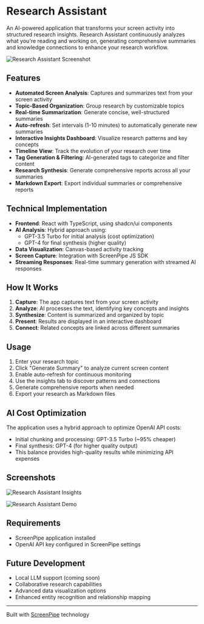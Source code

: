 # Research Assistant

An AI-powered application that transforms your screen activity into structured research insights. Research Assistant continuously analyzes what you're reading and working on, generating comprehensive summaries and knowledge connections to enhance your research workflow.

![Research Assistant Screenshot](https://github.com/user-attachments/assets/4ff9dc5e-042b-4eea-9bf4-84697e907163)

## Features

- **Automated Screen Analysis**: Captures and summarizes text from your screen activity
- **Topic-Based Organization**: Group research by customizable topics
- **Real-time Summarization**: Generate concise, well-structured summaries
- **Auto-refresh**: Set intervals (1-10 minutes) to automatically generate new summaries
- **Interactive Insights Dashboard**: Visualize research patterns and key concepts
- **Timeline View**: Track the evolution of your research over time
- **Tag Generation & Filtering**: AI-generated tags to categorize and filter content
- **Research Synthesis**: Generate comprehensive reports across all your summaries
- **Markdown Export**: Export individual summaries or comprehensive reports

## Technical Implementation

- **Frontend**: React with TypeScript, using shadcn/ui components
- **AI Analysis**: Hybrid approach using:
  - GPT-3.5 Turbo for initial analysis (cost optimization)
  - GPT-4 for final synthesis (higher quality)
- **Data Visualization**: Canvas-based activity tracking
- **Screen Capture**: Integration with ScreenPipe JS SDK
- **Streaming Responses**: Real-time summary generation with streamed AI responses

## How It Works

1. **Capture**: The app captures text from your screen activity
2. **Analyze**: AI processes the text, identifying key concepts and insights
3. **Synthesize**: Content is summarized and organized by topic
4. **Present**: Results are displayed in an interactive dashboard
5. **Connect**: Related concepts are linked across different summaries

## Usage

1. Enter your research topic
2. Click "Generate Summary" to analyze current screen content
3. Enable auto-refresh for continuous monitoring
4. Use the insights tab to discover patterns and connections
5. Generate comprehensive reports when needed
6. Export your research as Markdown files

## AI Cost Optimization

The application uses a hybrid approach to optimize OpenAI API costs:
- Initial chunking and processing: GPT-3.5 Turbo (~95% cheaper)
- Final synthesis: GPT-4 (for higher quality output)
- This balance provides high-quality results while minimizing API expenses

## Screenshots

![Research Assistant Insights](https://github.com/user-attachments/assets/188700fa-e1b6-4018-b028-11cd55ad40af)

![Research Assistant Demo](https://github.com/user-attachments/assets/e4c115d9-51cf-4870-aec4-4df4743d2d02)

## Requirements

- ScreenPipe application installed
- OpenAI API key configured in ScreenPipe settings

## Future Development

- Local LLM support (coming soon)
- Collaborative research capabilities
- Advanced data visualization options
- Enhanced entity recognition and relationship mapping

---

Built with [ScreenPipe](https://screenpipe.com) technology



